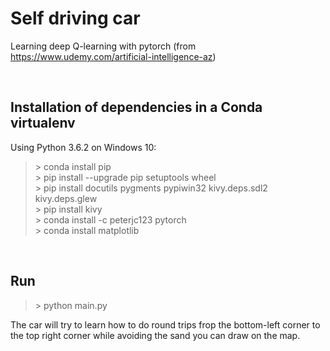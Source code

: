 # Self driving car

Learning deep Q-learning with pytorch (from https://www.udemy.com/artificial-intelligence-az)

<br/>

## Installation of dependencies in a Conda virtualenv

Using Python 3.6.2 on Windows 10:

> \> conda install pip  
> \> pip install --upgrade pip setuptools wheel  
> \> pip install docutils pygments pypiwin32 kivy.deps.sdl2 kivy.deps.glew  
> \> pip install kivy  
> \> conda install -c peterjc123 pytorch  
> \> conda install matplotlib

<br/>

## Run

> \> python main.py

The car will try to learn how to do round trips frop the bottom-left corner to the top right corner while avoiding the sand you can draw on the map.
